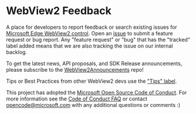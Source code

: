 # WebView2 Feedback

A place for developers to report feedback or search existing issues for [Microsoft Edge WebView2 control](https://aka.ms/webview). Open an [issue](https://github.com/MicrosoftEdge/WebViewFeedback/issues/new) to submit a feature request or bug report. Any "feature request" or "bug" that has the "tracked" label added means that we are also tracking the issue on our internal backlog.

To get the latest news, API proposals, and SDK Release announcements, please subscribe to the [WebView2Announcements](https://github.com/MicrosoftEdge/WebView2Announcements) repo!

Tips or Best Practices from other WebView2 devs use the ["Tips" label](https://github.com/MicrosoftEdge/WebView2Feedback/labels/Tip%21).

This project has adopted the [Microsoft Open Source Code of Conduct](https://opensource.microsoft.com/codeofconduct/). For more information see the [Code of Conduct FAQ](https://opensource.microsoft.com/codeofconduct/faq/) or contact [opencode@microsoft.com](mailto:opencode@microsoft.com) with any additional questions or comments
 :)
